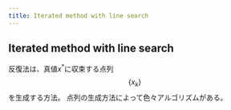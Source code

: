 ```yaml
---
title: Iterated method with line search
---
```


## Iterated method with line search
反復法は、真値$x^{*}$に収束する点列$$\{ x_{k}\}$$を生成する方法。
点列の生成方法によって色々アルゴリズムがある。


